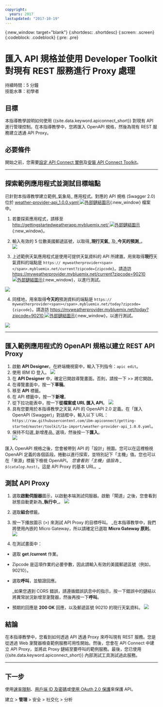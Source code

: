 ```yaml
---
copyright:
  years: 2017
lastupdated: "2017-10-19"
---
```


{:new_window: target="blank"}
{:shortdesc: .shortdesc}
{:screen: .screen}
{:codeblock: .codeblock}
{:pre: .pre}

# 匯入 API 規格並使用 Developer Toolkit 對現有 REST 服務進行 Proxy 處理
持續時間：5 分鐘  
技能水準：初學者  


## 目標
本指導教學說明如何使用 {{site.data.keyword.apiconnect_short}} 對現有 API 進行管理控制。在本指導教學中，您將匯入 OpenAPI 規格，然後為現有 REST 服務建立透通 API Proxy。

## 必要條件
開始之前，您需要[設定 API Connect 實例](tut_prereq_set_up_apic_instance.html)及[安裝 API Connect Toolkit](tut_prereq_install_toolkit.html)。

---


## 探索範例應用程式並測試目標端點

已針對本指導教學建立範例_氣象局_ 應用程式。對應的 API 規格 (Swagger 2.0) 位於 [weather-provider-api_1.0.0.yaml ![外部鏈結圖示](../../../icons/launch-glyph.svg "外部鏈結圖示")](https://raw.githubusercontent.com/ibm-apiconnect/getting-started/master/toolkit/1a-import/weather-provider-api_1.0.0.yaml){:new_window} 檔案中。

1. 若要探索應用程式，請移至 [http://gettingstartedweatherapp.mybluemix.net/ ![外部鏈結圖示](../../../icons/launch-glyph.svg "外部鏈結圖示")](http://gettingstartedweatherapp.mybluemix.net/){:new_window}。  
2. 輸入有效的 5 位數美國郵遞區號，以取得_**現行天氣**_ 及_**今天的預測**_。  
![](images/explore-weatherapp-1.png)

3. 上述範例天氣應用程式是使用可提供天氣資料的 API 所建置。用來取得**現行**天氣資料的端點是 `https:// myweatherprovider<span></span>.mybluemix.net/current?zipcode={zipcode}`。請造訪 [https://myweatherprovider.mybluemix.net/current?zipcode=90210 ![外部鏈結圖示](../../../icons/launch-glyph.svg "外部鏈結圖示")](https://myweatherprovider.mybluemix.net/current?zipcode=90210){:new_window}，以進行測試。  

  ![](images/explore-weatherapp-2.png)

4. 同樣地，用來取得**今天的**預測資料的端點是 `https:// myweatherprovider<span></span>.mybluemix.net/today?zipcode={zipcode}`。請造訪 [https://myweatherprovider.mybluemix.net/today?zipcode=90210 ![外部鏈結圖示](../../../icons/launch-glyph.svg "外部鏈結圖示")](https://myweatherprovider.mybluemix.net/today?zipcode=90210){:new_window}，以進行測試。  

  ![](images/explore-weatherapp-3.png)



---

## 匯入範例應用程式的 OpenAPI 規格以建立 REST API Proxy
1. 啟動 **API Designer**。在終端機視窗中，輸入下列指令：`apic edit`。
2. 使用 IBM ID 登入。
    ![](images/screenshot_apic-edit_login.png)
3. 在 **API Designer** 中，確定已開啟導覽畫面。否則，請按一下 >> 將它開啟。
4. 在導覽畫面中，按一下**草稿**。
5. 移至 **API** 標籤。
6. 在 API 標籤中，按一下**新增**。
7. 從下拉功能表中，按一下**從檔案或 URL 匯入 API**。
   ![](images/toolkit-import-1.png)
8. 具有您要用於本指導教學之天氣 API 的 OpenAPI 2.0 定義。在「匯入 OpenAPI (Swagger)」對話框中，輸入以下 URL：`https://raw.githubusercontent.com/ibm-apiconnect/getting-started/master/toolkit/1a-import/weather-provider-api_1.0.0.yaml`。
9. 保持不勾選_新增產品_ 選項，然後按一下**匯入**。  
    ![](images/screenshot_import-url.png)  

匯入 OpenAPI 規格之後，您會被帶到 API 的「設計」視圖。您可以在這裡檢視 OpenAPI 定義的各個區段。捲動以進行探索，並特別記下「主機」值。您也可以在「來源」標籤下檢視 OpenAPI。
_您會看到「主機」值設為 _ `$(catalog.host)`_。這是 API Proxy 的基本 URL。_
 


## 測試 API Proxy

1. 選取**啟動伺服器**圖示，以啟動本端測試伺服器。啟動「閘道」之後，您會看到狀態自動更新為_**執行中**_。
    ![](images/screenshot_start-server-1.png)

2. 選取**組合**標籤。

3. 按一下播放圖示 (>) 來測試 API Proxy 的目標呼叫。
   _在本指導教學中，我們將使用內嵌的 Micro Gateway，所以請確定已選取 **Micro Gateway 原則**。
    ![](images/screenshot_test-0.png)

4. 在測試畫面中：
  - 選取 **get /current** 作業。  
  - Zipcode 是這項作業的必要參數，因此請輸入有效的美國郵遞區號（例如，90210）。  
  - 選取**呼叫**，並驗證回應。

    _如果您遇到 CORS 錯誤，請遵循錯誤訊息中的指示。按一下錯誤中的鏈結以將異常狀況新增至瀏覽器，然後再按一下**呼叫**。
  
  - 預期的回應是 **200 OK** 回應，以及郵遞區號 90210 的現行天氣資料。
    ![](images/screenshot_test-1.png)    


## 結論

在本指導教學中，您看到如何透過 API 透通 Proxy 來呼叫現有 REST 服務。您是從透過 Web 瀏覽器檢查範例服務可用性開始。然後，您會在 API Connect 中建立 API Proxy，並將此 Proxy 鏈結至要呼叫的範例服務。最後，您已使用 {{site.data.keyword.apiconnect_short}} 內部測試工具測試過此服務。

---

## 下一步

使用[速率限制](tut_rate_limit.html)、[用戶端 ID 及密碼](tut_secure_landing.html)或[使用 OAuth 2.0 保護](tut_secure_oauth_2.html)來保護 API。

建立 > **管理** > 安全 > 社交化 > 分析
